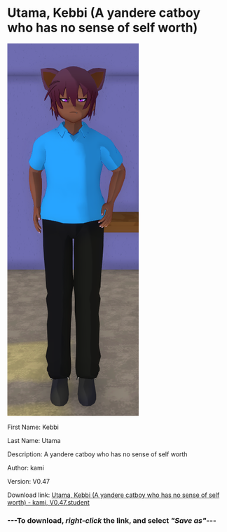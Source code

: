 # Utama, Kebbi (A yandere catboy who has no sense of self worth)

<img src="https://raw.githubusercontent.com/Arbiter1223/Daigaku-Gurashi-Custom-Students/master/Students/Files/Utama%2C%20Kebbi%20(A%20yandere%20catboy%20who%20has%20no%20sense%20of%20self%20worth).png" title="Utama, Kebbi (A yandere catboy who has no sense of self worth) - kami, V0.47">

First Name: Kebbi

Last Name: Utama

Description: A yandere catboy who has no sense of self worth

Author: kami

Version: V0.47

Download link: <a href="https://raw.githubusercontent.com/Arbiter1223/Daigaku-Gurashi-Custom-Students/master/Students/Files/Utama%2C%20Kebbi%20(A%20yandere%20catboy%20who%20has%20no%20sense%20of%20self%20worth)%20-%20kami%2C%20V0.47.student">Utama, Kebbi (A yandere catboy who has no sense of self worth) - kami, V0.47.student</a>

### ---**To download, _right-click_ the link, and select _"Save as"_**---
